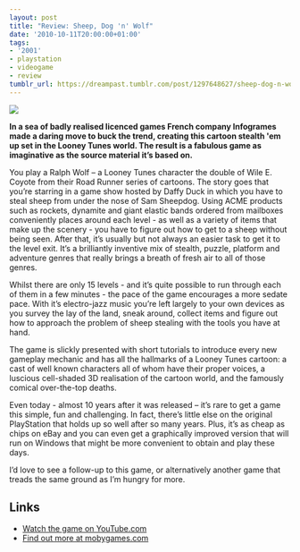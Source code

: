 ```yaml
---
layout: post
title: "Review: Sheep, Dog 'n' Wolf"
date: '2010-10-11T20:00:00+01:00'
tags:
- '2001'
- playstation
- videogame
- review
tumblr_url: https://dreampast.tumblr.com/post/1297648627/sheep-dog-n-wolf
---
```

[![](https://64.media.tumblr.com/tumblr_la544c18r21qbfpni.jpg)](http://dreampast.tumblr.com/post/1297648627/sheep-dog-n-wolf)

**In a sea of badly realised licenced games French company Infogrames made a daring move to buck the trend, creating this cartoon stealth 'em up set in the Looney Tunes world. The result is a fabulous game as imaginative as the source material it’s based on.**

You play a Ralph Wolf – a Looney Tunes character the double of Wile E. Coyote from their Road Runner series of cartoons. The story goes that you’re starring in a game show hosted by Daffy Duck in which you have to steal sheep from under the nose of Sam Sheepdog. Using ACME products such as rockets, dynamite and giant elastic bands ordered from mailboxes conveniently places around each level - as well as a variety of items that make up the scenery - you have to figure out how to get to a sheep without being seen. After that, it’s usually but not always an easier task to get it to the level exit. It’s a brilliantly inventive mix of stealth, puzzle, platform and adventure genres that really brings a breath of fresh air to all of those genres.

Whilst there are only 15 levels - and it’s quite possible to run through each of them in a few minutes - the pace of the game encourages a more sedate pace. With it’s electro-jazz music you’re left largely to your own devices as you survey the lay of the land, sneak around, collect items and figure out how to approach the problem of sheep stealing with the tools you have at hand.

The game is slickly presented with short tutorials to introduce every new gameplay mechanic and has all the hallmarks of a Looney Tunes cartoon: a cast of well known characters all of whom have their proper voices, a luscious cell-shaded 3D realisation of the cartoon world, and the famously comical over-the-top deaths.

Even today - almost 10 years after it was released – it’s rare to get a game this simple, fun and challenging. In fact, there’s little else on the original PlayStation that holds up so well after so many years. Plus, it’s as cheap as chips on eBay and you can even get a graphically improved version that will run on Windows that might be more convenient to obtain and play these days.

I’d love to see a follow-up to this game, or alternatively another game that treads the same ground as I’m hungry for more.

## Links

- [Watch the game on YouTube.com](http://www.youtube.com/watch?v=-eNwFgiGx1A)
- [Find out more at mobygames.com](http://www.mobygames.com/game/looney-tunes-sheep-raider)